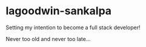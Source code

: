# lagoodwin-sankalpa
Setting my intention to become a full stack developer!
<p>Never too old and never too late...</p>

